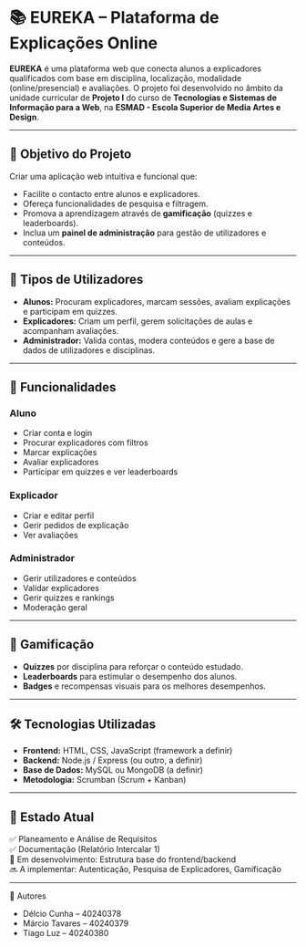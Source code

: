# 📚 EUREKA – Plataforma de Explicações Online

**EUREKA** é uma plataforma web que conecta alunos a explicadores qualificados com base em disciplina, localização, modalidade (online/presencial) e avaliações. O projeto foi desenvolvido no âmbito da unidade curricular de **Projeto I** do curso de **Tecnologias e Sistemas de Informação para a Web**, na **ESMAD - Escola Superior de Media Artes e Design**.

---

## 🎯 Objetivo do Projeto

Criar uma aplicação web intuitiva e funcional que:
- Facilite o contacto entre alunos e explicadores.
- Ofereça funcionalidades de pesquisa e filtragem.
- Promova a aprendizagem através de **gamificação** (quizzes e leaderboards).
- Inclua um **painel de administração** para gestão de utilizadores e conteúdos.

---

## 👥 Tipos de Utilizadores

- **Alunos:** Procuram explicadores, marcam sessões, avaliam explicações e participam em quizzes.
- **Explicadores:** Criam um perfil, gerem solicitações de aulas e acompanham avaliações.
- **Administrador:** Valida contas, modera conteúdos e gere a base de dados de utilizadores e disciplinas.

---

## 🔧 Funcionalidades

### Aluno
- Criar conta e login
- Procurar explicadores com filtros
- Marcar explicações
- Avaliar explicadores
- Participar em quizzes e ver leaderboards

### Explicador
- Criar e editar perfil
- Gerir pedidos de explicação
- Ver avaliações

### Administrador
- Gerir utilizadores e conteúdos
- Validar explicadores
- Gerir quizzes e rankings
- Moderação geral

---

## 🧪 Gamificação

- **Quizzes** por disciplina para reforçar o conteúdo estudado.
- **Leaderboards** para estimular o desempenho dos alunos.
- **Badges** e recompensas visuais para os melhores desempenhos.

---

## 🛠️ Tecnologias Utilizadas

- **Frontend:** HTML, CSS, JavaScript (framework a definir)
- **Backend:** Node.js / Express (ou outro, a definir)
- **Base de Dados:** MySQL ou MongoDB (a definir)
- **Metodologia:** Scrumban (Scrum + Kanban)

---

## 📌 Estado Atual

✅ Planeamento e Análise de Requisitos  
✅ Documentação (Relatório Intercalar 1)  
🔄 Em desenvolvimento: Estrutura base do frontend/backend  
🔜 A implementar: Autenticação, Pesquisa de Explicadores, Gamificação

---

🤝 Autores

- Délcio Cunha – 40240378  
- Márcio Tavares – 40240379  
- Tiago Luz – 40240380  

